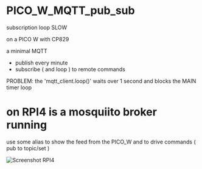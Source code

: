 # PICO_W_MQTT_pub_sub
 subscription loop SLOW

on a PICO W with CP829

a minimal MQTT 
* publish every minute
* subscribe ( and loop ) to remote commands

PROBLEM: the 'mqtt_client.loop()' waits over 1 second and blocks the MAIN timer loop

# on RPI4 is a mosquiito broker running

use some alias to show the feed from the PICO_W and to drive commands ( pub to topic/set )

![Screenshot RPI4 ](/imag/RPI4_MQTT.png)
